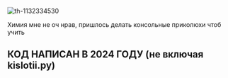 ![th-1132334530](https://github.com/user-attachments/assets/5e6877ce-1429-44a0-b647-ae79cfe65641)

Химия мне не оч нрав, пришлось делать консольные приколюхи чтоб учить 

## КОД НАПИСАН В 2024 ГОДУ (не включая kislotii.py)
